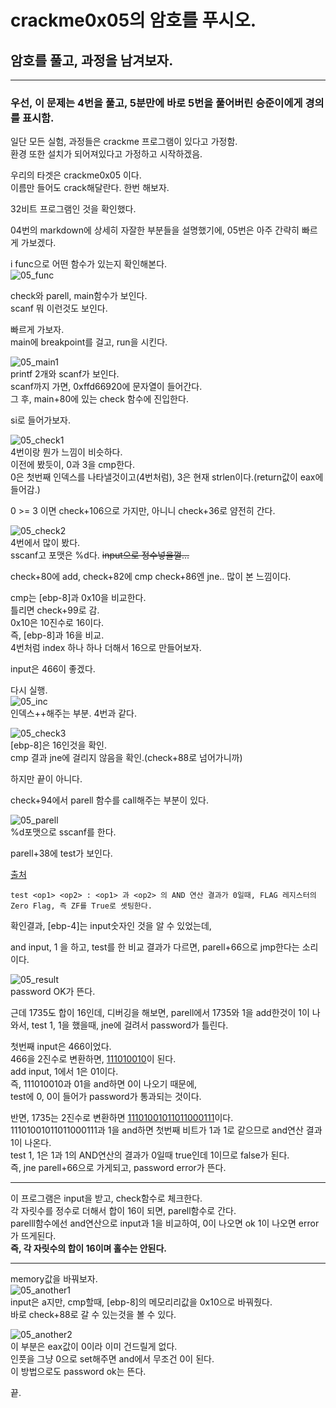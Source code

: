 # crackme0x05의 암호를 푸시오.  

## 암호를 풀고, 과정을 남겨보자.  
---
### 우선, 이 문제는 4번을 풀고, 5분만에 바로 5번을 풀어버린 승준이에게 경의를 표시함.  

일단 모든 실험, 과정들은 crackme 프로그램이 있다고 가정함.  
환경 또한 설치가 되어져있다고 가정하고 시작하겠음.  

우리의 타겟은 crackme0x05 이다.  
이름만 들어도 crack해달란다. 한번 해보자.  

32비트 프로그램인 것을 확인했다.  

04번의 markdown에 상세히 자잘한 부분들을 설명했기에, 05번은 아주 간략히 빠르게 가보겠다.  

i func으로 어떤 함수가 있는지 확인해본다.  
![05_func](img/05_func.PNG)   

check와 parell, main함수가 보인다.  
scanf 뭐 이런것도 보인다.  

빠르게 가보자.  
main에 breakpoint를 걸고, run을 시킨다.  

![05_main1](img/05_main1.PNG)  
printf 2개와 scanf가 보인다.  
scanf까지 가면, 0xffd66920에 문자열이 들어간다.  
그 후, main+80에 있는 check 함수에 진입한다.  

si로 들어가보자.  

![05_check1](img/05_check1.PNG)  
4번이랑 뭔가 느낌이 비슷하다.  
이전에 봤듯이, 0과 3을 cmp한다.  
0은 첫번째 인덱스를 나타낼것이고(4번처럼), 3은 현재 strlen이다.(return값이 eax에 들어감.)  

0 >= 3 이면 check+106으로 가지만, 아니니 check+36로 얌전히 간다.  

![05_check2](img/05_check2.PNG)  
4번에서 많이 봤다.  
sscanf고 포맷은 %d다. ~~input으로 정수넣을껄...~~

check+80에 add, check+82에 cmp check+86엔 jne.. 많이 본 느낌이다.  

cmp는 [ebp-8]과 0x10을 비교한다.  
틀리면 check+99로 감.  
0x10은 10진수로 16이다.  
즉, [ebp-8]과 16을 비교.  
4번처럼 index 하나 하나 더해서 16으로 만들어보자.  

input은 466이 좋겠다.  

다시 실행.  
![05_inc](img/05_inc.PNG)  
인덱스++해주는 부분. 4번과 같다.  

![05_check3](img/05_check3.PNG)  
[ebp-8]은 16인것을 확인.  
cmp 결과 jne에 걸리지 않음을 확인.(check+88로 넘어가니까)  

하지만 끝이 아니다.  

check+94에서 parell 함수를 call해주는 부분이 있다.  

![05_parell](img/05_parell1.PNG)  
%d포맷으로 sscanf를 한다.  

parell+38에 test가 보인다.  

[출처](https://github.com/ccss17/security-tutorial/tree/master/03-Computer2)  
```
test <op1> <op2> : <op1> 과 <op2> 의 AND 연산 결과가 0일때, FLAG 레지스터의 Zero Flag, 즉 ZF를 True로 셋팅한다.  
```  

확인결과, [ebp-4]는 input숫자인 것을 알 수 있었는데,  

and input, 1 을 하고,
test를 한 비교 결과가 다르면, parell+66으로 jmp한다는 소리이다.  

![05_result](img/05_result.PNG)  
password OK가 뜬다.  

근데 1735도 합이 16인데, 디버깅을 해보면, parell에서 
1735와 1을 add한것이 1이 나와서, 
test 1, 1을 했을때, jne에 걸려서 password가 틀린다.  

첫번째 input은 466이었다.  
466을 2진수로 변환하면, <u>111010010</u>이 된다.  
add input, 1에서 1은 01이다.  
즉, 111010010과 01을 and하면 0이 나오기 때문에,  
test에 0, 0이 들어가 password가 통과되는 것이다.  

반면, 1735는 2진수로 변환하면 <u>11101001011011000111</u>이다.  
11101001011011000111과 1을 and하면 첫번째 비트가 1과 1로 같으므로 and연산 결과 1이 나온다.  
test 1, 1은 1과 1의 AND연산의 결과가 0일때 true인데 1이므로 false가 된다.  
즉, jne parell+66으로 가게되고, password error가 뜬다.  

---
이 프로그램은 input을 받고, check함수로 체크한다.  
각 자릿수를 정수로 더해서 합이 16이 되면, parell함수로 간다.  
parelll함수에선 and연산으로 input과 1을 비교하여, 0이 나오면 ok 1이 나오면 error가 뜨게된다.  
**즉, 각 자릿수의 합이 16이며 홀수는 안된다.**  

---
memory값을 바꿔보자.  
![05_another1](img/05_another1.PNG)  
input은 a지만, cmp할때, [ebp-8]의 메모리리값을 0x10으로 바꿔줬다.  
바로 check+88로 갈 수 있는것을 볼 수 있다.  

![05_another2](img/05_another2.PNG)  
이 부분은 eax값이 0이라 이미 건드릴게 없다.  
인풋을 그냥 0으로 set해주면 and에서 무조건 0이 된다.  
이 방법으로도 password ok는 뜬다.  

끝.  
